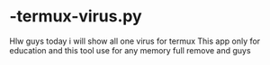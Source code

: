 # -termux-virus.py
 Hlw guys today i will show all one virus for termux This app only for education and this tool use for any memory full remove and guys 
